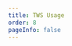 ```yaml
---
title: TWS Usage
order: 8
pageInfo: false
---
```

<VidStack
  src="https://likeyou156156.online:9000/lky/lky/ex2070/2070tws.webm"
/>